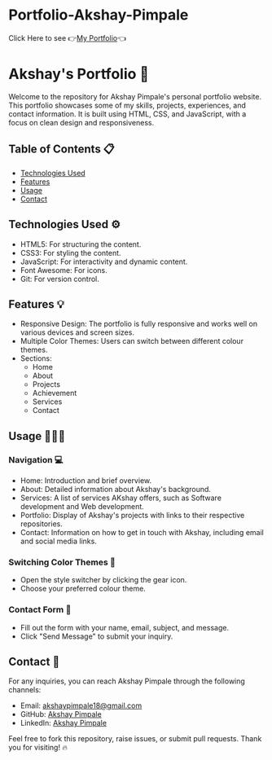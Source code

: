 # Portfolio-Akshay-Pimpale

Click Here to see  👉[My Portfolio](https://akshaypimpale.netlify.app/)👈

# Akshay's Portfolio 💎

Welcome to the repository for Akshay Pimpale's personal portfolio website. This portfolio showcases some of my skills, projects, experiences, and contact information. It is built using HTML, CSS, and JavaScript, with a focus on clean design and responsiveness.


## Table of Contents 📋
- [Technologies Used](#technologies-used)
- [Features](#features)
- [Usage](#usage)
- [Contact](#contact)

## Technologies Used ⚙️
- HTML5: For structuring the content.
- CSS3: For styling the content.
- JavaScript: For interactivity and dynamic content.
- Font Awesome: For icons.
- Git: For version control.

## Features 💡
- Responsive Design: The portfolio is fully responsive and works well on various devices and screen sizes.
- Multiple Color Themes: Users can switch between different colour themes.
- Sections:
  - Home
  - About
  - Projects
  - Achievement
  - Services
  - Contact

## Usage 👩🏻‍💻
### Navigation 💻
- Home: Introduction and brief overview.
- About: Detailed information about Akshay's background.
- Services: A list of services AKshay offers, such as Software development and Web development.
- Portfolio: Display of Akshay's projects with links to their respective repositories.
- Contact: Information on how to get in touch with Akshay, including email and social media links.

### Switching Color Themes 📌
- Open the style switcher by clicking the gear icon.
- Choose your preferred colour theme.

### Contact Form 📑
- Fill out the form with your name, email, subject, and message.
- Click "Send Message" to submit your inquiry.

## Contact 📨

For any inquiries, you can reach Akshay Pimpale through the following channels:

- Email: [akshaypimpale18@gmail.com](mailto:akshaypimpale18@gmail.com)
- GitHub: [Akshay Pimpale](https://github.com/alwaysakki18)
- LinkedIn: [Akshay Pimpale](https://www.linkedin.com/in/alwaysakki18/)

Feel free to fork this repository, raise issues, or submit pull requests. Thank you for visiting! 🔥
